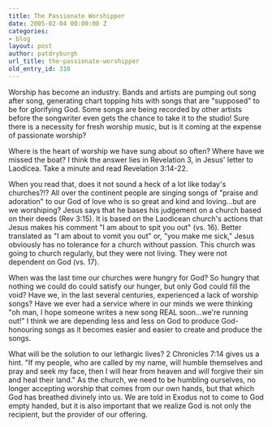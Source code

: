 ```yaml
---
title: The Passionate Worshipper
date: 2005-02-04 00:00:00 Z
categories:
- blog
layout: post
author: patdryburgh
url_title: the-passionate-worshipper
old_entry_id: 310
---
```


Worship has become an industry. Bands and artists are pumping out song after song, generating chart topping hits with songs that are "supposed" to be for glorifying God. Some songs are being recorded by other artists before the songwriter even gets the chance to take it to the studio!  Sure there is a necessity for fresh worship music, but is it coming at the expense of passionate worship?

Where is the heart of worship we have sung about so often? Where have we missed the boat? I think the answer lies in Revelation 3, in Jesus' letter to Laodicea. Take a minute and read Revelation 3:14-22.

When you read that, does it not sound a heck of a lot like today's churches?!? All over the continent people are singing songs of "praise and adoration" to our God of love who is so great and kind and loving...but are we worshiping? Jesus says that he bases his judgement on a church based on their deeds (Rev 3:15). It is based on the Laodicean church's actions that Jesus makes his comment "I am about to spit you out" (vs. 16). Better translated as "I am about to vomit you out" or, "you make me sick," Jesus obviously has no tolerance for a church without passion. This church was going to church regularly, but they were not living. They were not dependent on God (vs. 17).

When was the last time our churches were hungry for God? So hungry that nothing we could do could satisfy our hunger, but only God could fill the void? Have we, in the last several centuries, experienced a lack of worship songs? Have we ever had a service where in our minds we were thinking "oh man, I hope someone writes a new song REAL soon...we're running out!"  I think we are depending less and less on God to produce God-honouring songs as it becomes easier and easier to create and produce the songs.

What will be the solution to our lethargic lives? 2 Chronicles 7:14 gives us a hint. "If my people, who are called by my name, will humble themselves and pray and seek my face, then I will hear from heaven and will forgive their sin and heal their land."   As the church, we need to be humbling ourselves, no longer accepting worship that comes from our own hands, but that which God has breathed divinely into us. We are told in Exodus not to come to God empty handed, but it is also important that we realize God is not only the recipient, but the provider of our offering.